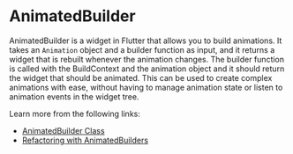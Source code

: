 # AnimatedBuilder

AnimatedBuilder is a widget in Flutter that allows you to build animations. It takes an `Animation` object and a builder function as input, and it returns a widget that is rebuilt whenever the animation changes. The builder function is called with the BuildContext and the animation object and it should return the widget that should be animated. This can be used to create complex animations with ease, without having to manage animation state or listen to animation events in the widget tree.

Learn more from the following links:

- [AnimatedBuilder Class](https://api.flutter.dev/flutter/widgets/AnimatedBuilder-class.html)
- [Refactoring with AnimatedBuilders](https://docs.flutter.dev/development/ui/animations/tutorial#refactoring-with-animatedbuilder)

